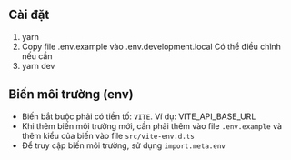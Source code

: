 ## Cài đặt

1. yarn
2. Copy file .env.example vào .env.development.local Có thể điều chỉnh nếu cần
3. yarn dev

## Biến môi trường (env)

- Biến bắt buộc phải có tiền tố: `VITE`. Ví dụ: VITE_API_BASE_URL
- Khi thêm biến môi trường mới, cần phải thêm vào file `.env.example` và thêm kiểu của biến vào file `src/vite-env.d.ts`
- Để truy cập biến môi trường, sử dụng `import.meta.env`
